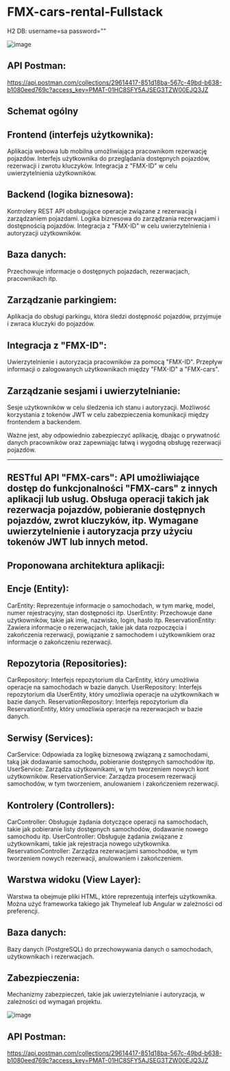 # FMX-cars-rental-Fullstack

H2 DB: 
username=sa
password=""

![image](https://github.com/Fury-is-Black-coder/FMX-cars-rental-Fullstack/assets/57364788/1c4c858c-bc11-495a-ab89-98210499d438)


API Postman:
-----------------------------------------------------------
https://api.postman.com/collections/29614417-851d18ba-567c-49bd-b638-b1080eed769c?access_key=PMAT-01HC8SFY5AJSEG3TZW00EJQ3JZ

## **Schemat ogólny**

Frontend (interfejs użytkownika):
-----------------------------------------------------------
Aplikacja webowa lub mobilna umożliwiająca pracownikom rezerwację pojazdów.
Interfejs użytkownika do przeglądania dostępnych pojazdów, rezerwacji i zwrotu kluczyków.
Integracja z "FMX-ID" w celu uwierzytelnienia użytkowników.

Backend (logika biznesowa):
-----------------------------------------------------------
Kontrolery REST API obsługujące operacje związane z rezerwacją i zarządzaniem pojazdami.
Logika biznesowa do zarządzania rezerwacjami i dostępnością pojazdów.
Integracja z "FMX-ID" w celu uwierzytelnienia i autoryzacji użytkowników.

Baza danych:
-----------------------------------------------------------
Przechowuje informacje o dostępnych pojazdach, rezerwacjach, pracownikach itp.

Zarządzanie parkingiem:
-----------------------------------------------------------
Aplikacja do obsługi parkingu, która śledzi dostępność pojazdów, przyjmuje i zwraca kluczyki do pojazdów.

Integracja z "FMX-ID":
-----------------------------------------------------------
Uwierzytelnienie i autoryzacja pracowników za pomocą "FMX-ID".
Przepływ informacji o zalogowanych użytkownikach między "FMX-ID" a "FMX-cars".

Zarządzanie sesjami i uwierzytelnianie:
-----------------------------------------------------------
Sesje użytkowników w celu śledzenia ich stanu i autoryzacji.
Możliwość korzystania z tokenów JWT w celu zabezpieczenia komunikacji między frontendem a backendem.

Ważne jest, aby odpowiednio zabezpieczyć aplikację, dbając o prywatność danych pracowników oraz zapewniając łatwą i wygodną obsługę rezerwacji pojazdów.

-----------------------------------------------------------
RESTful API "FMX-cars":
API umożliwiające dostęp do funkcjonalności "FMX-cars" z innych aplikacji lub usług.
Obsługa operacji takich jak rezerwacja pojazdów, pobieranie dostępnych pojazdów, zwrot kluczyków, itp.
Wymagane uwierzytelnienie i autoryzacja przy użyciu tokenów JWT lub innych metod.
-----------------------------------------------------------

## **Proponowana architektura aplikacji:**

Encje (Entity):
-----------------------------------------------------------
CarEntity: Reprezentuje informacje o samochodach, w tym markę, model, numer rejestracyjny, stan dostępności itp.
UserEntity: Przechowuje dane użytkowników, takie jak imię, nazwisko, login, hasło itp.
ReservationEntity: Zawiera informacje o rezerwacjach, takie jak data rozpoczęcia i zakończenia rezerwacji, powiązanie z samochodem i użytkownikiem oraz informacje o zakończeniu rezerwacji.

Repozytoria (Repositories):
-----------------------------------------------------------
CarRepository: Interfejs repozytorium dla CarEntity, który umożliwia operacje na samochodach w bazie danych.
UserRepository: Interfejs repozytorium dla UserEntity, który umożliwia operacje na użytkownikach w bazie danych.
ReservationRepository: Interfejs repozytorium dla ReservationEntity, który umożliwia operacje na rezerwacjach w bazie danych.

Serwisy (Services):
-----------------------------------------------------------
CarService: Odpowiada za logikę biznesową związaną z samochodami, taką jak dodawanie samochodu, pobieranie dostępnych samochodów itp.
UserService: Zarządza użytkownikami, w tym tworzeniem nowych kont użytkowników.
ReservationService: Zarządza procesem rezerwacji samochodów, w tym tworzeniem, anulowaniem i zakończeniem rezerwacji.

Kontrolery (Controllers):
-----------------------------------------------------------
CarController: Obsługuje żądania dotyczące operacji na samochodach, takie jak pobieranie listy dostępnych samochodów, dodawanie nowego samochodu itp.
UserController: Obsługuje żądania związane z użytkownikami, takie jak rejestracja nowego użytkownika.
ReservationController: Zarządza rezerwacjami samochodów, w tym tworzeniem nowych rezerwacji, anulowaniem i zakończeniem.

Warstwa widoku (View Layer):
-----------------------------------------------------------
Warstwa ta obejmuje pliki HTML, które reprezentują interfejs użytkownika. Można użyć frameworka takiego jak Thymeleaf lub Angular w zależności od preferencji.

Baza danych:
-----------------------------------------------------------
Bazy danych (PostgreSQL) do przechowywania danych o samochodach, użytkownikach i rezerwacjach.

Zabezpieczenia:
-----------------------------------------------------------
Mechanizmy zabezpieczeń, takie jak uwierzytelnianie i autoryzacja, w zależności od wymagań projektu.

![image](https://github.com/Fury-is-Black-coder/FMX-cars-rental-Fullstack/assets/57364788/c9b3e178-1194-4b92-b7b8-2324ab626ba8)


API Postman:
-----------------------------------------------------------
https://api.postman.com/collections/29614417-851d18ba-567c-49bd-b638-b1080eed769c?access_key=PMAT-01HC8SFY5AJSEG3TZW00EJQ3JZ
